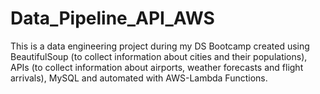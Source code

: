 # Data_Pipeline_API_AWS

This is a data engineering project during my DS Bootcamp created using BeautifulSoup (to collect information about cities and their populations), APIs (to collect information about airports, weather forecasts and flight arrivals), MySQL and automated with AWS-Lambda Functions. 
